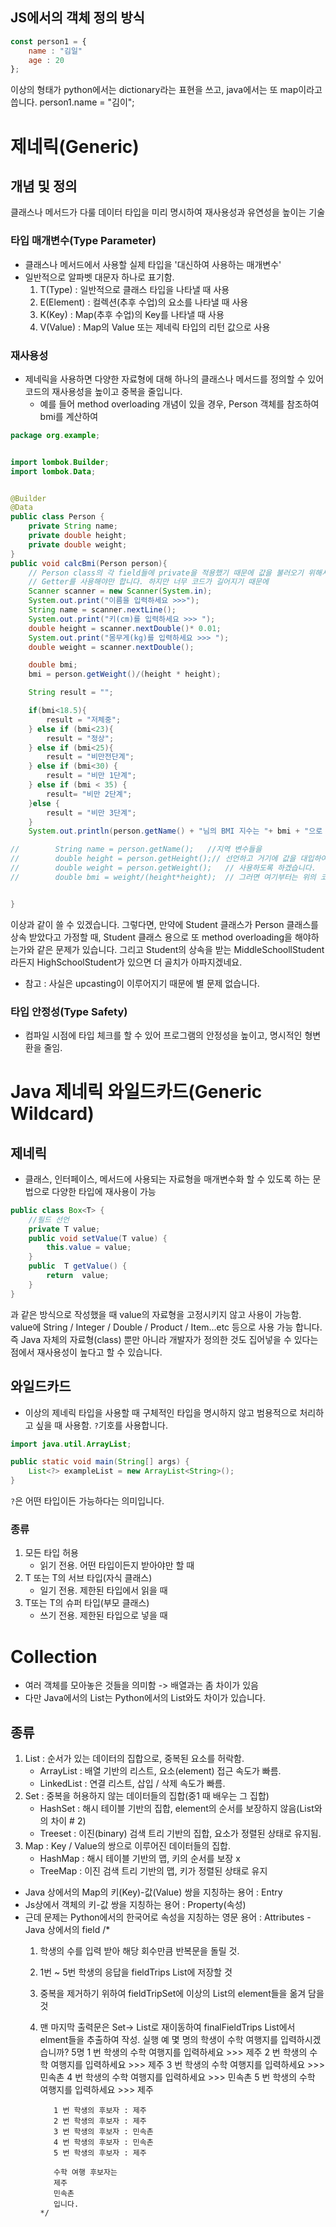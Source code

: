 ## JS에서의 객체 정의 방식
```jsx
const person1 = {
    name : "김일"
    age : 20
};
```

이상의 형태가 python에서는 dictionary라는 표현을 쓰고, java에서는 또 map이라고 씁니다.
person1.name = "김이";


# 제네릭(Generic)
## 개념 및 정의
클래스나 메서드가 다룰 데이터 타입을 미리 명시하여 재사용성과 유연성을 높이는 기술

### 타입 매개변수(Type Parameter)
- 클래스나 메서드에서 사용할 실제 타입을 '대신하여 사용하는 매개변수'
- 일반적으로 알파벳 대문자 하나로 표기함.
    1. T(Type) : 일반적으로 클래스 타입을 나타낼 때 사용
  2. E(Element) : 컬렉션(추후 수업)의 요소를 나타낼 때 사용
  3. K(Key) : Map(추후 수업)의 Key를 나타낼 때 사용
  4. V(Value) : Map의 Value 또는 제네릭 타입의 리턴 값으로 사용
### 재사용성
- 제네릭을 사용하면 다양한 자료형에 대해 하나의 클래스나 메서드를 정의할 수 있어
코드의 재사용성을 높이고 중복을 줄입니다.
    - 예를 들어 method overloading 개념이 있을 경우, Person 객체를 참조하여
    bmi를 계산하여
```java
package org.example;


import lombok.Builder;
import lombok.Data;


@Builder
@Data
public class Person {
    private String name;
    private double height;
    private double weight;
}
public void calcBmi(Person person){
    // Person class의 각 field들에 private을 적용했기 때문에 값을 불러오기 위해서는
    // Getter를 사용해야만 합니다. 하지만 너무 코드가 길어지기 때문에
    Scanner scanner = new Scanner(System.in);
    System.out.print("이름을 입력하세요 >>>");
    String name = scanner.nextLine();
    System.out.print("키(cm)를 입력하세요 >>> ");
    double height = scanner.nextDouble()* 0.01;
    System.out.print("몸무게(kg)를 입력하세요 >>> ");
    double weight = scanner.nextDouble();

    double bmi;
    bmi = person.getWeight()/(height * height);

    String result = "";

    if(bmi<18.5){
        result = "저체중";
    } else if (bmi<23){
        result = "정상";
    } else if (bmi<25){
        result = "비만전단계";
    } else if (bmi<30) {
        result = "비만 1단계";
    } else if (bmi < 35) {
        result= "비만 2단계";
    }else {
        result = "비만 3단계";
    }
    System.out.println(person.getName() + "님의 BMI 지수는 "+ bmi + "으로 " + result +"입니다.");

//        String name = person.getName();   //지역 변수들을
//        double height = person.getHeight();// 선언하고 거기에 값을 대입하여
//        double weight = person.getWeight();   // 사용하도록 하겠습니다.
//        double bmi = weight/(height*height);  // 그러면 여기부터는 위의 코드를 복사할 수 있습니다.


}
```
이상과 같이 쓸 수 있겠습니다. 그렇다면, 만약에 Student 클래스가 Person 클래스를 상속 받았다고 가정할 때, Student 클래스 용으로 또 method overloading을 해야하는가와 같은 문제가 있습니다.
그리고 Student의 상속을 받는 MiddleSchoollStudent라든지 HighSchoolStudent가 있으면
 더 골치가 아파지겠네요.
* 참고 : 사실은 upcasting이 이루어지기 때문에 별 문제 없습니다.

### 타입 안정성(Type Safety)
- 컴파일 시점에 타입 체크를 할 수 있어 프로그램의 안정성을 높이고, 명시적인 형변환을 줄임.

# Java 제네릭 와일드카드(Generic Wildcard)

## 제네릭
- 클래스, 인터페이스, 메서드에 사용되는 자료형을 매개변수화 할 수 있도록 하는 문법으로 다양한 타입에 재사용이 가능

```java
public class Box<T> {
    //필드 선언
    private T value;
    public void setValue(T value) {
        this.value = value;
    }
    public  T getValue() {
        return  value;
    }
}
```
과 같은 방식으로 작성했을 때 value의 자료형을 고정시키지 않고 사용이 가능함.
value에 String / Integer / Double / Product / Item...etc 등으로 사용 가능 합니다.
즉 Java 자체의 자료형(class) 뿐만 아니라 개발자가 정의한 것도 집어넣을 수 있다는 점에서 재사용성이 높다고 할 수 있습니다.

## 와일드카드
- 이상의 제네릭 타입을 사용할 때 구체적인 타입을 명시하지 않고 범용적으로 처리하고 싶을 때 사용함.
`?`기호를 사용합니다.

```java
import java.util.ArrayList;

public static void main(String[] args) {
    List<?> exampleList = new ArrayList<String>();
}
```
`?`은 어떤 타입이든 가능하다는 의미입니다.

### 종류
1. 모든 타입 허용
    - 읽기 전용. 어떤 타입이든지 받아야만 할 때
2. T 또는 T의 서브 타입(자식 클래스)
    - 일기 전용. 제한된 타입에서 읽을 때
3. T또는 T의 슈퍼 타입(부모 클래스)
    - 쓰기 전용. 제한된 타입으로 넣을 때
# Collection
- 여러 객체를 모아놓은 것들을 의미함 -> 배열과는 좀 차이가 있음
- 다만 Java에서의 List는 Python에서의 List와도 차이가 있습니다.

## 종류
1. List : 순서가 있는 데이터의 집합으로, 중복된 요소를 허락함.
    - ArrayList : 배열 기반의 리스트, 요소(element) 접근 속도가 빠름.
    - LinkedList : 연결 리스트, 삽입 / 삭제 속도가 빠름.
2. Set : 중복을 허용하지 않는 데이터들의 집합(중1 때 배우는 그 집합)
    - HashSet : 해시 테이블 기반의 집합, element의 순서를 보장하지 않음(List와의 차이 # 2)
    - Treeset : 이진(binary) 검색 트리 기반의 집합, 요소가 정렬된 상태로 유지됨.
3. Map : Key / Value의 쌍으로 이루어진 데이터들의 집합.
    - HashMap : 해시 테이블 기반의 맵, 키의 순서를 보장 x
    - TreeMap : 이진 검색 트리 기반의 맵, 키가 정렬된 상태로 유지

* Java 상에서의 Map의 키(Key)-값(Value) 쌍을 지칭하는 용어 : Entry
* Js상에서 객체의 키-값 쌍을 지칭하는 용어 : Property(속성)
* 근데 문제는 Python에서의 한국어로 속성을 지칭하는 영문 용어 : Attributes - Java 상에서의 field
  /*
  1. 학생의 수를 입력 받아 해당 회수만큼 반복문을 돌릴 것.
  2. 1번 ~ 5번 학생의 응답을 fieldTrips List에 저장할 것
  3. 중복을 제거하기 위하여 fieldTripSet에 이상의 List의 element들을 옮겨 담을 것
  4. 맨 마지막 출력문은 Set-> List로 재이동하여 finalFieldTrips List에서 elment들을 추출하여 작성.
  실행 예
  몇 명의 학생이 수학 여행지를 입력하시겠습니까? 5명
  1 번 학생의 수학 여행지를 입력하세요 >>> 제주
  2 번 학생의 수학 여행지를 입력하세요 >>> 제주
  3 번 학생의 수학 여행지를 입력하세요 >>> 민속촌
  4 번 학생의 수학 여행지를 입력하세요 >>> 민속촌
  5 번 학생의 수학 여행지를 입력하세요 >>> 제주

            1 번 학생의 후보자 : 제주
            2 번 학생의 후보자 : 제주
            3 번 학생의 후보자 : 민속촌
            4 번 학생의 후보자 : 민속촌
            5 번 학생의 후보자 : 제주
            
            수학 여행 후보자는
            제주
            민속촌
            입니다.
         */
